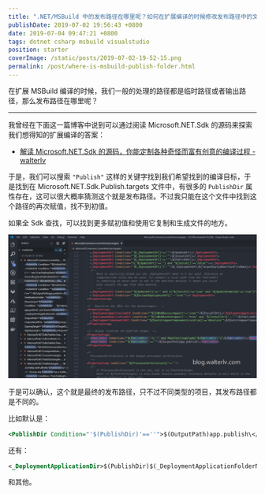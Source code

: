 ```yaml
---
title: ".NET/MSBuild 中的发布路径在哪里呢？如何在扩展编译的时候修改发布路径中的文件呢？"
publishDate: 2019-07-02 19:56:43 +0800
date: 2019-07-04 09:47:21 +0800
tags: dotnet csharp msbuild visualstudio
position: starter
coverImage: /static/posts/2019-07-02-19-52-15.png
permalink: /post/where-is-msbuild-publish-folder.html
---
```


在扩展 MSBuild 编译的时候，我们一般的处理的路径都是临时路径或者输出路径，那么发布路径在哪里呢？

---

我曾经在下面这一篇博客中说到可以通过阅读 Microsoft.NET.Sdk 的源码来探索我们想得知的扩展编译的答案：

- [解读 Microsoft.NET.Sdk 的源码，你能定制各种奇怪而富有创意的编译过程 - walterlv](/post/read-microsoft-net-sdk)

于是，我们可以搜索 `"Publish"` 这样的关键字找到我们希望找到的编译目标，于是找到在 Microsoft.NET.Sdk.Publish.targets 文件中，有很多的 `PublishDir` 属性存在，这可以很大概率猜测这个就是发布路径。不过我只能在这个文件中找到这个路径的再次赋值，找不到初值。

如果全 Sdk 查找，可以找到更多赋初值和使用它复制和生成文件的地方。

![PublishDir 全文查找](/static/posts/2019-07-02-19-52-15.png)

于是可以确认，这个就是最终的发布路径，只不过不同类型的项目，其发布路径都是不同的。

比如默认是：

```xml
<PublishDir Condition="'$(PublishDir)'==''">$(OutputPath)app.publish\</PublishDir>
```

还有：

```xml
<_DeploymentApplicationDir>$(PublishDir)$(_DeploymentApplicationFolderName)\</_DeploymentApplicationDir>
```

和其他。


